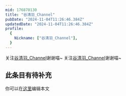 ```yaml
---
mid: 176870130
title: "谷清羽_Channel"
pubDate: "2024-11-04T11:26:46.384Z"
updatedDate: "2024-11-04T11:26:46.384Z"
profile:
  {
    Nickname: ["谷清羽_Channel"],
  }
---
```


关注[谷清羽_Channel](https://space.bilibili.com/176870130)谢谢喵~ 关注[谷清羽_Channel](https://space.bilibili.com/176870130)谢谢喵~

## 此条目有待补充
你可以在[这里](https://github.com/Yuhanawa/VTuber.ICU-Content/edit/master/v/谷清羽_Channel/index.md)编辑本文
